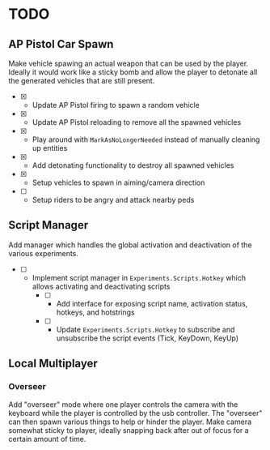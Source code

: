 # TODO #

## AP Pistol Car Spawn ##

Make vehicle spawing an actual weapon that can be used by the player. Ideally it
would work like a sticky bomb and allow the player to detonate all the generated
vehicles that are still present.

- [x] - Update AP Pistol firing to spawn a random vehicle
- [x] - Update AP Pistol reloading to remove all the spawned vehicles
- [x] - Play around with `MarkAsNoLongerNeeded` instead of manually cleaning up entities
- [x] - Add detonating functionality to destroy all spawned vehicles
- [x] - Setup vehicles to spawn in aiming/camera direction
- [ ] - Setup riders to be angry and attack nearby peds


## Script Manager ##

Add manager which handles the global activation and deactivation of the various
experiments.

- [ ] - Implement script manager in `Experiments.Scripts.Hotkey` which allows activating
     and deactivating scripts
	 - [ ] - Add interface for exposing script name, activation status, hotkeys, and
	      hotstrings
     - [ ] - Update `Experiments.Scripts.Hotkey` to subscribe and unsubscribe the
	      script events (Tick, KeyDown, KeyUp)


## Local Multiplayer ##

### Overseer ###

Add "overseer" mode where one player controls the camera with the keyboard
while the player is controlled by the usb controller. The "overseer" can then
spawn various things to help or hinder the player. Make camera somewhat sticky
to player, ideally snapping back after out of focus for a certain amount of
time.

